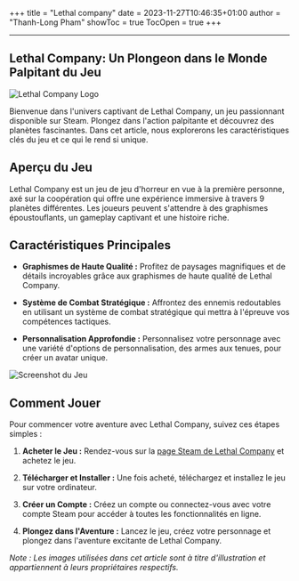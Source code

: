 +++
title = "Lethal company"
date = 2023-11-27T10:46:35+01:00
author = "Thanh-Long Pham"
showToc = true
TocOpen = true
+++

---

## Lethal Company: Un Plongeon dans le Monde Palpitant du Jeu

![Lethal Company Logo](https://cdn.gameleap.com/images/articles/art_y-ZAfFTZs_/feature/1x.webp)

Bienvenue dans l'univers captivant de Lethal Company, un jeu passionnant disponible sur Steam. Plongez dans l'action palpitante et découvrez des planètes fascinantes. Dans cet article, nous explorerons les caractéristiques clés du jeu et ce qui le rend si unique.

## Aperçu du Jeu

Lethal Company est un jeu de jeu d'horreur en vue à la première personne, axé sur la coopération qui offre une expérience immersive à travers 9 planètes différentes. Les joueurs peuvent s'attendre à des graphismes époustouflants, un gameplay captivant et une histoire riche.

## Caractéristiques Principales

- **Graphismes de Haute Qualité :** Profitez de paysages magnifiques et de détails incroyables grâce aux graphismes de haute qualité de Lethal Company.

- **Système de Combat Stratégique :** Affrontez des ennemis redoutables en utilisant un système de combat stratégique qui mettra à l'épreuve vos compétences tactiques.

- **Personnalisation Approfondie :** Personnalisez votre personnage avec une variété d'options de personnalisation, des armes aux tenues, pour créer un avatar unique.

![Screenshot du Jeu](https://dotesports.com/wp-content/uploads/2023/11/Screenshot-76.png?w=640)

## Comment Jouer

Pour commencer votre aventure avec Lethal Company, suivez ces étapes simples :

1. **Acheter le Jeu :** Rendez-vous sur la [page Steam de Lethal Company](https://store.steampowered.com/lethal-company) et achetez le jeu.

2. **Télécharger et Installer :** Une fois acheté, téléchargez et installez le jeu sur votre ordinateur.

3. **Créer un Compte :** Créez un compte ou connectez-vous avec votre compte Steam pour accéder à toutes les fonctionnalités en ligne.

4. **Plongez dans l'Aventure :** Lancez le jeu, créez votre personnage et plongez dans l'aventure excitante de Lethal Company.

*Note : Les images utilisées dans cet article sont à titre d'illustration et appartiennent à leurs propriétaires respectifs.*
